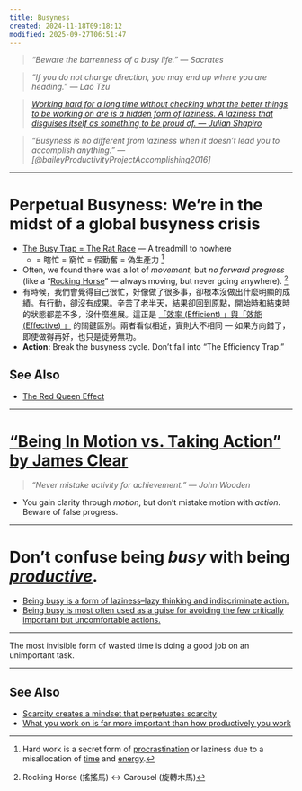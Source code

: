```yaml
---
title: Busyness
created: 2024-11-18T09:18:12
modified: 2025-09-27T06:51:47
---
```


> _“Beware the barrenness of a busy life.” — Socrates_

> _“If you do not change direction, you may end up where you are heading.” — Lao Tzu_

> _[Working hard for a long time without checking what the better things to be working on are is a hidden form of laziness. A laziness that disguises itself as something to be proud of. — Julian Shapiro](https://x.com/Julian/status/1452676852032499713)_

> _“Busyness is no different from laziness when it doesn’t lead you to accomplish anything.” ― [@baileyProductivityProjectAccomplishing2016]_


---

# Perpetual Busyness: We’re in the midst of a global busyness crisis

* [The Busy Trap = The Rat Race](https://fs.blog/david-foster-wallace-this-is-water/) — A treadmill to nowhere
	* = 瞎忙 = 窮忙 = 假勤奮 = 偽生產力 [^1]
* Often, we found there was a lot of _movement_, but _no forward progress_ (like a “[Rocking Horse](https://www.google.com/search?q=Rocking+Horse)” — always moving, but never going anywhere). [^2]
* 有時候，我們會覺得自己很忙，好像做了很多事，卻根本沒做出什麼明顯的成績。有行動，卻沒有成果。辛苦了老半天，結果卻回到原點，開始時和結束時的狀態都差不多，沒什麼進展。這正是 [「效率 (Efficient) 」與「效能 (Effective) 」](what-you-work-on-is-far-more-important-than-how-productively-you-work.md) 的關鍵區別。兩者看似相近，實則大不相同 — 如果方向錯了，即使做得再好，也只是徒勞無功。
* **Action:** Break the busyness cycle. Don’t fall into “The Efficiency Trap.”

## See Also

* [The Red Queen Effect](The%20Red%20Queen%20Effect.md)

---

# [“Being In Motion vs. Taking Action” by James Clear](https://jamesclear.com/taking-action)

> _“Never mistake activity for achievement.” — John Wooden_

* You gain clarity through _motion_, but don’t mistake motion with _action_. Beware of false progress.

---

# Don’t confuse being _busy_ with being _[productive](Productivity.md)_.

* [Being busy is a form of laziness–lazy thinking and indiscriminate action.](https://tim.blog/2013/11/03/productivity-hacks/)
* [Being busy is most often used as a guise for avoiding the few critically important but uncomfortable actions.](https://tim.blog/2013/11/03/productivity-hacks/)

---

The most invisible form of wasted time is doing a good job on an unimportant task.

---

## See Also

* [Scarcity creates a mindset that perpetuates scarcity](scarcity-creates-a-mindset-that-perpetuates-scarcity.md)
* [What you work on is far more important than how productively you work](what-you-work-on-is-far-more-important-than-how-productively-you-work.md)

[^1]: Hard work is a secret form of [procrastination](Procrastination.md) or laziness due to a misallocation of [time](Time%20is%20the%20most%20valuable%20asset.md) and [energy](energy-management.md).
[^2]: Rocking Horse (搖搖馬) ↔ Carousel (旋轉木馬)
